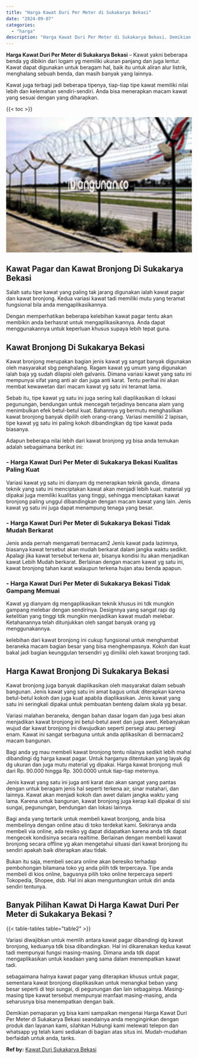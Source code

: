 ```yaml
---
title: "Harga Kawat Duri Per Meter di Sukakarya Bekasi"
date: "2024-09-07"
categories: 
  - "harga"
description: "Harga Kawat Duri Per Meter di Sukakarya Bekasi. Demikian pemaparan yg bisa kami sampaikan mengenai Harga Kawat Duri Per Meter di Sukakarya Bekasi seandainya..."
---
```


**Harga Kawat Duri Per Meter di Sukakarya Bekasi** – Kawat yakni beberapa benda yg dibikin dari logam yg memiliki ukuran panjang dan juga lentur. Kawat dapat digunakan untuk beragam hal, baik itu untuk aliran alur listrik, menghalang sebuah benda, dan masih banyak yang lainnya.

Kawat juga terbagi jadi beberapa tipenya, tiap-tiap tipe kawat memiliki nilai lebih dan kelemahan sendiri-sendiri. Anda bisa menerapkan macam kawat yang sesuai dengan yang diharapkan.

{{< toc >}}

![Harga Kawat Duri Per Meter di Sukakarya Bekasi](/images/jual-kawat-murah26.png)

## Kawat Pagar dan Kawat Bronjong Di Sukakarya Bekasi

Salah satu tipe kawat yang paling tak jarang digunakan ialah kawat pagar dan kawat bronjong. Kedua variasi kawat tadi memiliki mutu yang teramat fungsional bila anda mengaplikasikannya.

Dengan memperhatikan beberapa kelebihan kawat pagar tentu akan membikin anda berhasrat untuk mengaplikasikannya. Anda dapat menggunakannya untuk keperluan khusus supaya lebih tepat guna.

## Kawat Bronjong Di Sukakarya Bekasi

Kawat bronjong merupakan bagian jenis kawat yg sangat banyak digunakan oleh masyarakat sbg penghalang. Ragam kawat yg umum yang digunakan ialah baja yg sudah dilapisi oleh galvanis. Dimana variasi kawat yang satu ini mempunyai sifat yang anti air dan juga anti karat. Tentu perihal ini akan membat kewawetan dari macam kawat yg satu ini teramat lama.

Sebab itu, tipe kawat yg satu ini juga sering kali diaplikasikan di lokasi pegunungan, bendungan untuk mencegah terjadinya bencana alam yang menimbulkan efek betul-betul kuat. Bahannya yg bermutu menghasilkan kawat bronjong banyak dipilih oleh orang-orang. Variasi memiliki 2 lapisan, tipe kawat yg satu ini paling kokoh dibandingkan dg tipe kawat pada biasanya.

Adapun beberapa nilai lebih dari kawat bronjong yg bisa anda temukan adalah sebagaimana berikut ini:

### \- Harga Kawat Duri Per Meter di Sukakarya Bekasi Kualitas Paling Kuat

Variasi kawat yg satu ini dianyam dg menerapkan teknik ganda, dimana teknik yang satu ini menciptakan kawat akan menjadi lebih kuat. material yg dipakai juga memiliki kualitas yang tinggi, sehingga menciptakan kawat bronjong paling unggul dibandingkan dengan macam kawat yang lain. Jenis kawat yg satu ini juga dapat menampung tenaga yang besar.

### \- Harga Kawat Duri Per Meter di Sukakarya Bekasi Tidak Mudah Berkarat

Jenis anda pernah mengamati bermacam2 Jenis kawat pada lazimnya, biasanya kawat tersebut akan mudah berkarat dalam jangka waktu sedikit. Apalagi jika kawat tersebut terkena air, bisanya kondisi itu akan menjadikan kawat Lebih Mudah berkarat. Berlainan dengan macam kawat yg satu ini, kawat bronjong tahan karat walaupun terkena hujan atau benda apapun.

### \- Harga Kawat Duri Per Meter di Sukakarya Bekasi Tidak Gampang Memuai

Kawat yg dianyam dg mengaplikasikan teknik khusus ini tdk mungkin gampang melebar dengan sendirinya. Designnya yang sangat rapi dg ketelitian yang tinggi tdk mungkin menjadikan kawat mudah melebar. Ketahanannya telah ditunjukkan oleh sangat banyak orang yg menggunakannya.

kelebihan dari kawat bronjong ini cukup fungsional untuk menghambat beraneka macam bagian besar yang bisa menghempasnya. Kokoh dan kuat bakal jadi bagian keunggulan tersendiri yg dimiliki oleh kawat bronjong tadi.

## Harga Kawat Bronjong Di Sukakarya Bekasi

Kawat bronjong juga banyak diaplikasikan oleh masyarakat dalam sebuah bangunan. Jenis kawat yang satu ini amat bagus untuk diterapkan karena betul-betul kokoh dan juga kuat apabila diaplikasikan. Jenis kawat yang satu ini seringkali dipakai untuk pembuatan benteng dalam skala yg besar.

Variasi malahan beraneka, dengan bahan dasar logam dan juga besi akan menjadikan kawat bronjong ini betul-betul awet dan juga awet. Kebanyakan wujud dar kawat bronjong ini diwujudkan seperti persegi atau persegi enam. Kawat ini sangat serbaguna untuk anda aplikasikan di bermacam2 macam bangunan.

Bagi anda yg mau membeli kawat bronjong tentu nilainya sedikit lebih mahal dibandingi dg harga kawat pagar. Untuk harganya ditentukan yang layak dg dg ukuran dan juga mutu material yg dipakai. Harga kawat bronjong muli dari Rp. 90.000 hingga Rp. 300.0000 untuk tiap-tiap meternya.

Jenis kawat yang satu ini juga anti karat dan akan sangat yang pantas dengan untuk beragam jenis hal seperti terkena air, sinar matahari, dan lainnya. Kawat akan menjadi kokoh dan awet dalam jangka waktu yang lama. Karena untuk bangunan, kawat bronjong juga kerap kali dipakai di sisi sungai, pegunungan, bendungan dan lokasi lainnya.

Bagi anda yang tertarik untuk membeli kawat bronjong, anda bisa membelinya dengan online atau di toko terdekat kami. Sekiranya anda membeli via online, ada resiko yg dapat didapatkan karena anda tdk dapat mengecek kondisinya secara realtime. Berlainan dengan membeli kawat bronjong secara offline yg akan mengetahui situasi dari kawat bronjong itu sendiri apakah baik diterapkan atau tidak.

Bukan itu saja, membeli secara online akan beresiko terhadap pembohongan bilamana toko yg anda pilih tdk terpercaya. Tipe anda membeli di kios online, bagusnya pilih toko online terpercaya seperti Tokopedia, Shopee, dsb. Hal ini akan menguntungkan untuk diri anda sendiri tentunya.

## Banyak Pilihan Kawat Di Harga Kawat Duri Per Meter di Sukakarya Bekasi ?

{{< table-tables table="table2" >}}

Variasi diwajibkan untuk memlih antara kawat pagar dibandingi dg kawat bronjong, keduanya tdk bisa dibandingkan. Hal ini dikarenakan kedua kawat tadi mempunyai fungsi masing-masing. Dimana anda tdk dapat mengaplikasikan untuk keadaan yang sama dalam menempatkan kawat tadi.

sebagaimana halnya kawat pagar yang diterapkan khusus untuk pagar, sementara kawat bronjong diaplikasikan untuk menangkal beban yang besar seperti di tepi sungai, di pegunungan dan lain sebagainya. Masing-masing tipe kawat tersebut mempunyai manfaat masing-masing, anda seharusnya bisa menempatkan dengan baik.

Demikian pemaparan yg bisa kami sampaikan mengenai Harga Kawat Duri Per Meter di Sukakarya Bekasi seandainya anda menginginkan dengan produk dan layanan kami, silahkan Hubungi kami melewati telepon dan whatsapp yg telah kami sediakan di bagian atas situs ini. Mudah-mudahan berfaidah untuk anda, tanks.

**Ref by:** [Kawat Duri Sukakarya Bekasi](https://id.wikipedia.org/wiki/Kawat)
